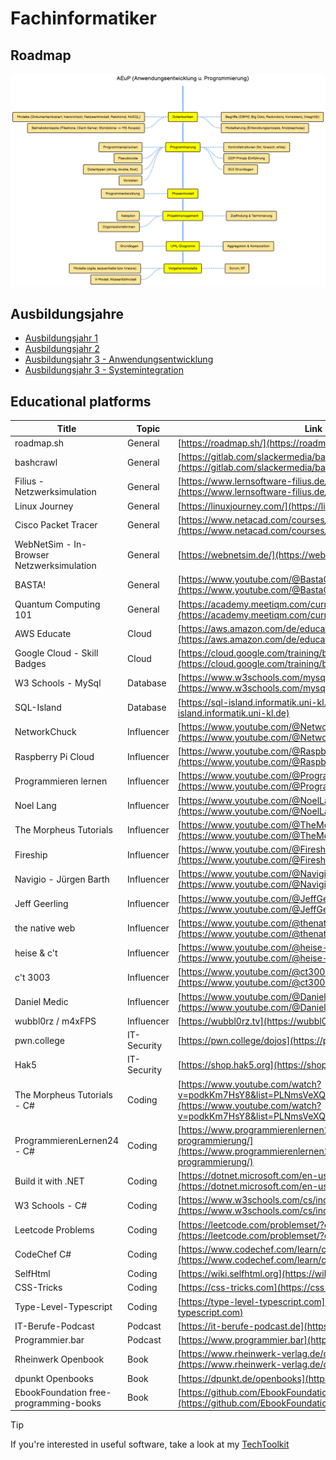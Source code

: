 # Fachinformatiker

## Roadmap

[![Fachinformatiker-Roadmap](Ausbildungsjahr1/roadmap_image.png)](https://roadmap.sh/r/fachinformatiker)

## Ausbildungsjahre

- [Ausbildungsjahr 1](Ausbildungsjahr1/README.md)
- [Ausbildungsjahr 2](Ausbildungsjahr2/README.md)
- [Ausbildungsjahr 3 - Anwendungsentwicklung](Ausbildungsjahr3_awe/README.md)
- [Ausbildungsjahr 3 - Systemintegration](Ausbildungsjahr3_sys/README.md)

## Educational platforms

| Title                                     | Topic       | Link                                                                                                                                                                       |
| ----------------------------------------- | ----------- | -------------------------------------------------------------------------------------------------------------------------------------------------------------------------- |
| roadmap.sh                                | General     | [https://roadmap.sh/](https://roadmap.sh/)                                                                                                                                 |
| bashcrawl                                 | General     | [https://gitlab.com/slackermedia/bashcrawl](https://gitlab.com/slackermedia/bashcrawl)                                                                                     |
| Filius - Netzwerksimulation               | General     | [https://www.lernsoftware-filius.de/Herunterladen](https://www.lernsoftware-filius.de/Herunterladen)                                                                       |
| Linux Journey                             | General     | [https://linuxjourney.com/](https://linuxjourney.com/)                                                                                                                     |
| Cisco Packet Tracer                       | General     | [https://www.netacad.com/courses/packet-tracer](https://www.netacad.com/courses/packet-tracer)                                                                             |
| WebNetSim - In-Browser Netzwerksimulation | General     | [https://webnetsim.de/](https://webnetsim.de/)                                                                                                                             |
| BASTA!                                    | General     | [https://www.youtube.com/@BastaConference](https://www.youtube.com/@BastaConference)                                                                                       |
| Quantum Computing 101                     | General     | [https://academy.meetiqm.com/curriculum](https://academy.meetiqm.com/curriculum)                                                                                           |
| AWS Educate                               | Cloud       | [https://aws.amazon.com/de/education/awseducate/](https://aws.amazon.com/de/education/awseducate/)                                                                         |
| Google Cloud - Skill Badges               | Cloud       | [https://cloud.google.com/training/badges?hl=de](https://cloud.google.com/training/badges?hl=de)                                                                           |
| W3 Schools - MySql                        | Database    | [https://www.w3schools.com/mysql/](https://www.w3schools.com/mysql/)                                                                                                       |
| SQL-Island                                | Database    | [https://sql-island.informatik.uni-kl.de](https://sql-island.informatik.uni-kl.de)                                                                                         |
| NetworkChuck                              | Influencer  | [https://www.youtube.com/@NetworkChuck](https://www.youtube.com/@NetworkChuck)                                                                                             |
| Raspberry Pi Cloud                        | Influencer  | [https://www.youtube.com/@RaspberryPiCloud](https://www.youtube.com/@RaspberryPiCloud)                                                                                     |
| Programmieren lernen                      | Influencer  | [https://www.youtube.com/@Programmierenlernen](https://www.youtube.com/@Programmierenlernen)                                                                               |
| Noel Lang                                 | Influencer  | [https://www.youtube.com/@NoelLang](https://www.youtube.com/@NoelLang)                                                                                                     |
| The Morpheus Tutorials                    | Influencer  | [https://www.youtube.com/@TheMorpheusTutorials](https://www.youtube.com/@TheMorpheusTutorials)                                                                             |
| Fireship                                  | Influencer  | [https://www.youtube.com/@Fireship](https://www.youtube.com/@Fireship)                                                                                                     |
| Navigio - Jürgen Barth                    | Influencer  | [https://www.youtube.com/@Navigio1](https://www.youtube.com/@Navigio1)                                                                                                     |
| Jeff Geerling                             | Influencer  | [https://www.youtube.com/@JeffGeerling](https://www.youtube.com/@JeffGeerling)                                                                                             |
| the native web                            | Influencer  | [https://www.youtube.com/@thenativeweb](https://www.youtube.com/@thenativeweb)                                                                                             |
| heise & c't                               | Influencer  | [https://www.youtube.com/@heise-ct](https://www.youtube.com/@heise-ct)                                                                                                     |
| c't 3003                                  | Influencer  | [https://www.youtube.com/@ct3003](https://www.youtube.com/@ct3003)                                                                                                         |
| Daniel Medic                              | Influencer  | [https://www.youtube.com/@DanielMedic](https://www.youtube.com/@DanielMedic)                                                                                               |
| wubbl0rz / m4xFPS                         | Influencer  | [https://wubbl0rz.tv](https://wubbl0rz.tv)                                                                                                                                 |
| pwn.college                               | IT-Security | [https://pwn.college/dojos](https://pwn.college/dojos)                                                                                                                     |
| Hak5                                      | IT-Security | [https://shop.hak5.org](https://shop.hak5.org)                                                                                                                             |
| The Morpheus Tutorials - C#               | Coding      | [https://www.youtube.com/watch?v=podkKm7HsY8&list=PLNmsVeXQZj7rlNexPh8wjI2DyABX8It7U](https://www.youtube.com/watch?v=podkKm7HsY8&list=PLNmsVeXQZj7rlNexPh8wjI2DyABX8It7U) |
| ProgrammierenLernen24 - C#                | Coding      | [https://www.programmierenlernen24.de/csharp-erste-schritte-programmierung/](https://www.programmierenlernen24.de/csharp-erste-schritte-programmierung/)                   |
| Build it with .NET                        | Coding      | [https://dotnet.microsoft.com/en-us/](https://dotnet.microsoft.com/en-us/)                                                                                                 |
| W3 Schools - C#                           | Coding      | [https://www.w3schools.com/cs/index.php](https://www.w3schools.com/cs/index.php)                                                                                           |
| Leetcode Problems                         | Coding      | [https://leetcode.com/problemset/?difficulty=EASY&page=1](https://leetcode.com/problemset/?difficulty=EASY&page=1)                                                         |
| CodeChef C#                               | Coding      | [https://www.codechef.com/learn/course/c-sharp](https://www.codechef.com/learn/course/c-sharp)                                                                             |
| SelfHtml                                  | Coding      | [https://wiki.selfhtml.org](https://wiki.selfhtml.org)                                                                                                                     |
| CSS-Tricks                                | Coding      | [https://css-tricks.com](https://css-tricks.com)                                                                                                                           |
| Type-Level-Typescript                     | Coding      | [https://type-level-typescript.com](https://type-level-typescript.com)                                                                                                     |
| IT-Berufe-Podcast                         | Podcast     | [https://it-berufe-podcast.de](https://it-berufe-podcast.de)                                                                                                               |
| Programmier.bar                           | Podcast     | [https://www.programmier.bar](https://www.programmier.bar)                                                                                                                 |
| Rheinwerk Openbook                        | Book        | [https://www.rheinwerk-verlag.de/openbook](https://www.rheinwerk-verlag.de/openbook)                                                                                       |
| dpunkt Openbooks                          | Book        | [https://dpunkt.de/openbooks](https://dpunkt.de/openbooks)                                                                                                                 |
| EbookFoundation free-programming-books    | Book        | [https://github.com/EbookFoundation/free-programming-books](https://github.com/EbookFoundation/free-programming-books)                                                     |

> [!TIP]
> If you're interested in useful software, take a look at my [TechToolkit](https://github.com/JG2401/TechToolkit)